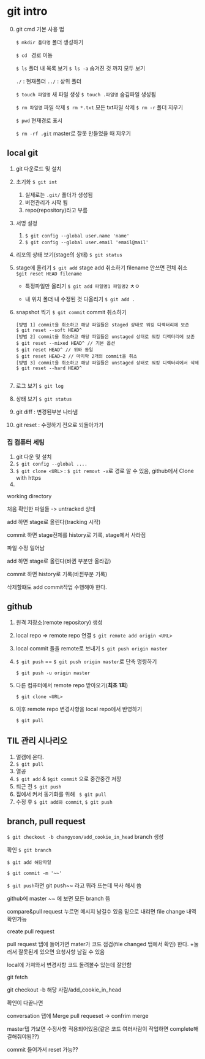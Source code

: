 # git intro

0. git cmd 기본 사용 법

   `$ mkdir 폴더명` 폴더 생성하기

   `$ cd ` 경로 이동 	

   `$ ls` 폴더 내 목록 보기 `$ ls -a` 숨겨진 것 까지 모두 보기

   `./` : 현재폴더 `../` : 상위 폴더

   `$ touch 파일명` 새 파일 생성 `$ touch .파일명` 숨김파일 생성됨

   `$ rm 파일명` 파일 삭제 `$ rm *.txt`  모든 txt파일 삭제  `$ rm -r` 폴더 지우기

   `$ pwd` 현재경로 표시

   `$ rm -rf .git` master로 잘못 만들었을 때 지우기

## local git

1. git 다운로드 및 설치 

2. 초기화 `$ git int`
   1. 실제로는 `.git/` 폴더가 생성됨
   2. 버전관리가 시작 됨
   3. repo(repository)라고 부름
   
3. 서명 설정
   1. `$ git config --global user.name 'name'`
   2. `$ git config --global user.email 'email@mail'`

4. 리포의 상태 보기(stage의 상태) `$ git status`

5. stage에 올리기 `$ git add`
   stage add 취소하기 filename 안쓰면 전체 취소 `$git reset HEAD filename`

   - 특정파일만 올리기 `$ git add 파일명1 파일명2` ㅊㅇ 

   - 내 위치 폴더 내 수정된 것 다올리기 `$ git add .`

6. snapshot 찍기 `$ git commit`
   commit 취소하기 

   ```
   [방법 1] commit을 취소하고 해당 파일들은 staged 상태로 워킹 디렉터리에 보존
   $ git reset --soft HEAD^
   [방법 2] commit을 취소하고 해당 파일들은 unstaged 상태로 워킹 디렉터리에 보존
   $ git reset --mixed HEAD^ // 기본 옵션
   $ git reset HEAD^ // 위와 동일
   $ git reset HEAD~2 // 마지막 2개의 commit을 취소
   [방법 3] commit을 취소하고 해당 파일들은 unstaged 상태로 워킹 디렉터리에서 삭제
   $ git reset --hard HEAD^
   ```

    ```

7. 로그 보기 `$ git log`

8. 상태 보기 `$ git status`

9. git diff : 변경된부분 나타냄

10. git reset : 수정하기 전으로 되돌아가기

### 집 컴퓨터 세팅

1. git 다운 및 설치
2. `$ git config --global ....` 
3. `$ git clone <URL>` : `$ git removt -v`로 경로 알 수 있음, github에서 Clone with https
4. 



working directory

처음 확인한 파일들 -> untracked 상태

add 하면 stage로 올린다(tracking 시작)

commit 하면 stage전체를 history로 기록, stage에서 사라짐

파일 수정 일어남

add 하면 stage로 올린다(바뀐 부분만 올라감)

commit 하면 history로 기록(바뀐부분 기록)

삭제할떄도 add commit작업 수행해야 한다.

## github

1. 원격 저장소(remote repository) 생성

2. local repo => remote repo  연결 `$ git remote add origin <URL>`

3. local commit 들을 remote로 보내기 `$ git push origin master`

4. `$ git push` == `$ git push origin master`로 단축 명령하기

   `$ git push -u origin master`

5. 다른 컴퓨터에서 remote repo 받아오기(**최초 1회**)

   `$ git clone <URL>`

6. 이후 remote repo 변경사항을 local repo에서 반영하기

   `$ git pull`



## TIL 관리 시나리오

1. 멀캠에 온다.
2. `$ git pull`
3. 열공
4. `$ git add` & `$git commit` 으로  중간중간 저장
5. 퇴근 전 `$ git push`
6. 집에서 켜서 동기화를 위해 ` $ git pull`
7. 수정 후 `$ git add와 commit`, `$ git push`

### 

## branch, pull request



`$ git checkout -b changyoon/add_cookie_in_head` branch 생성

확인 `$ git branch`

`$ git add 해당파일`

`$ git commit -m '~~'`

`$ git push`하면 git push~~ 라고 뭐라 뜨는데 복사 해서 씀

github에 master ~~ 에 보면 모든 branch 뜸

compare&pull request 누르면 메시지 남길수 있음 밑으로 내리면 file change 내역 확인가능

create pull request

pull request 탭에 들어가면 mater가 코드 점검(file changed 탭에서 확인) 한다. +눌러서 잘못된게 있으면 요청사항 남길 수 있음

local에 가져와서 변경사항 코드 돌려볼수 있는데 잘안함

git fetch

git checkout  -b 해당 사람/add_cookie_in_head



확인이 다끝나면

conversation 탭에 Merge pull requeset -> confrim merge

master탭 가보면 수정사항 적용되어있음(같은 코드 여러사람이 작업하면 complete해결해줘야됨??)

commit 들어가서 reset 가능??

